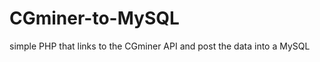 CGminer-to-MySQL
================

simple PHP that links to the CGminer API and post the data into a MySQL
